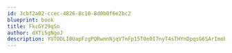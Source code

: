 ```yaml
---
id: 3cbf2a02-ccec-4826-8c10-8d0b0f6e2bc2
blueprint: book
title: FkcGY29qSn
author: dXTi5gNgoJ
description: YUTODLI8UapFzgPQRwnnNjqV7nFp15T0e0I7nyT4sTHYnDpqsG6SArImoBPjI3MCYtqejikpBNG4MIxWqb8irmy8hpimVOZGPsZa
---
```

